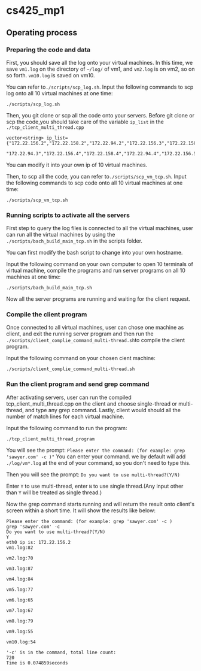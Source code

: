 # cs425_mp1

## Operating process
### Preparing the code and data

First, you should save all the log onto your virtual machines. In this time, we save `vm1.log` on the directory of `~/log/` of vm1, and `vm2.log` is on vm2, so on so forth. `vm10.log` is saved on vm10.

You can refer to`./scripts/scp_log.sh`.
Input the following commands to scp log onto all 10 virtual machines at one time:
```
./scripts/scp_log.sh
```
Then, you git clone or scp all the code onto your servers.
Before git clone or scp the code,you should take care of the variable `ip_list` in the `./tcp_client_multi_thread.cpp`
```
vector<string> ip_list={"172.22.156.2","172.22.158.2","172.22.94.2","172.22.156.3","172.22.158.3",
                        "172.22.94.3","172.22.156.4","172.22.158.4","172.22.94.4","172.22.156.5"};
```
You can modify it into your own ip of 10 virtual machines.

Then, to scp all the code, you can refer to`./scripts/scp_vm_tcp.sh`.
Input the following commands to scp code onto all 10 virtual machines at one time:
```
./scripts/scp_vm_tcp.sh
```

### Running scripts to activate all the servers
First step to query the log files is connected to all the virtual machines, user can run all the virtual machines by using the `./scripts/bach_build_main_tcp.sh` in the scripts folder. 

You can first modify the bash script to change into your own hostname.

Input the following command on your own computer to open 10 terminals of virtual machine, compile the programs and run server programs on all 10 machines at one time:
```
./scripts/bach_build_main_tcp.sh 
```
Now all the server programs are running and waiting for the client request.

### Compile the client program
Once connected to all virtual machines, user can chose one machine as client, and exit the running server program and then run the `./scripts/client_complie_command_multi-thread.sh`to compile the client program.

Input the following command on your chosen cient machine:
```
./scripts/client_complie_command_multi-thread.sh 
```

### Run the client program and send grep command
After activating servers, user can run the compiled tcp_client_multi_thread.cpp on the client and choose single-thread or multi-thread, and type any grep command. Lastly, client would should all the number of match lines for each virtual machine. 

Input the following command to run the program:
```
./tcp_client_multi_thread_program
```
You will see the prompt:
`Please enter the command: (for example: grep 'sawyer.com' -c )"`
You can enter your command. we by default will add `./log/vm*.log` at the end of your command, so you don't need to type this.

Then you will see the prompt:
`Do you want to use multi-thread?(Y/N)`

Enter `Y` to use multi-thread, enter `N` to use single thread.(Any input other than `Y` will be treated as single thread.)

Now the grep command starts running and will return the result onto client's screen within a short time. It will show the results like below:
```
Please enter the command: (for example: grep 'sawyer.com' -c )
grep 'sawyer.com' -c
Do you want to use multi-thread?(Y/N)
Y
eth0 ip is: 172.22.156.2
vm1.log:82

vm2.log:70

vm3.log:87

vm4.log:84

vm5.log:77

vm6.log:65

vm7.log:67

vm8.log:79

vm9.log:55

vm10.log:54

'-c' is in the command, total line count:
720
Time is 0.074859seconds
```
